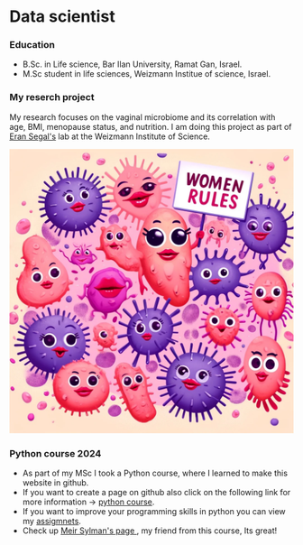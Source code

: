 
# Data scientist 



### Education
- B.Sc. in Life science, Bar Ilan University, Ramat Gan, Israel.
- M.Sc student in life sciences, Weizmann Institue of science, Israel.

### My reserch project
My research focuses on the vaginal microbiome and its correlation with age, BMI, menopause status, and nutrition.
I am doing this project as part of [Eran Segal's](https://www.weizmann.ac.il/math/segal/) lab at the Weizmann Institute of Science. 

![](microbiom.jpg)

### Python course 2024
- As part of my MSc I took a Python course, where I learned to make this website in github.
- If you want to create a page on github also click on the following link for more information -> [python course](/python).
- If you want to improve your programming skills in python you can view my [assigmnets](https://github.com/HadarKlimovski/HadarsAssignments/tree/main).
- Check up [Meir Sylman's page ](https://meirsylman.github.io/), my friend from this course, Its great!

